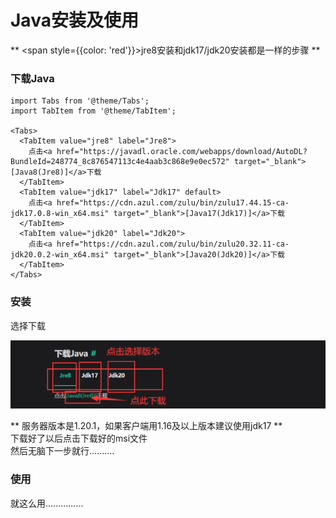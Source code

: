 # Java安装及使用
** <span style={{color: 'red'}}>jre8安装和jdk17/jdk20安装都是一样的步骤</span> **
### 下载Java

```mdx-code-block
import Tabs from '@theme/Tabs';
import TabItem from '@theme/TabItem';

<Tabs>
  <TabItem value="jre8" label="Jre8">
    点击<a href="https://javadl.oracle.com/webapps/download/AutoDL?BundleId=248774_8c876547113c4e4aab3c868e9e0ec572" target="_blank">[Java8(Jre8)]</a>下载
  </TabItem>
  <TabItem value="jdk17" label="Jdk17" default>
    点击<a href="https://cdn.azul.com/zulu/bin/zulu17.44.15-ca-jdk17.0.8-win_x64.msi" target="_blank">[Java17(Jdk17)]</a>下载
  </TabItem>
  <TabItem value="jdk20" label="Jdk20">
    点击<a href="https://cdn.azul.com/zulu/bin/zulu20.32.11-ca-jdk20.0.2-win_x64.msi" target="_blank">[Java20(Jdk20)]</a>下载
  </TabItem>
</Tabs>
```

### 安装


选择下载

![](../../assets/java-intsall/7B6EBE1F18-EB18-4128-B57A-E4A25E6116AE.png)

** 服务器版本是1.20.1，如果客户端用1.16及以上版本建议使用jdk17 **  
下载好了以后点击下载好的msi文件  
然后无脑下一步就行..........

### 使用

就这么用...............
